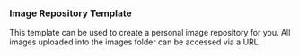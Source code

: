 ### Image Repository Template

This template can be used to create a personal image repository for you. All images uploaded into the images folder can be accessed via a URL.
